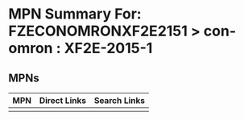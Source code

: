 



# MPN Summary For: FZECONOMRONXF2E2151 > con-omron : XF2E-2015-1

## MPNs
  

|MPN|Direct Links|Search Links|
| :--- | :--- | :--- |
||||
